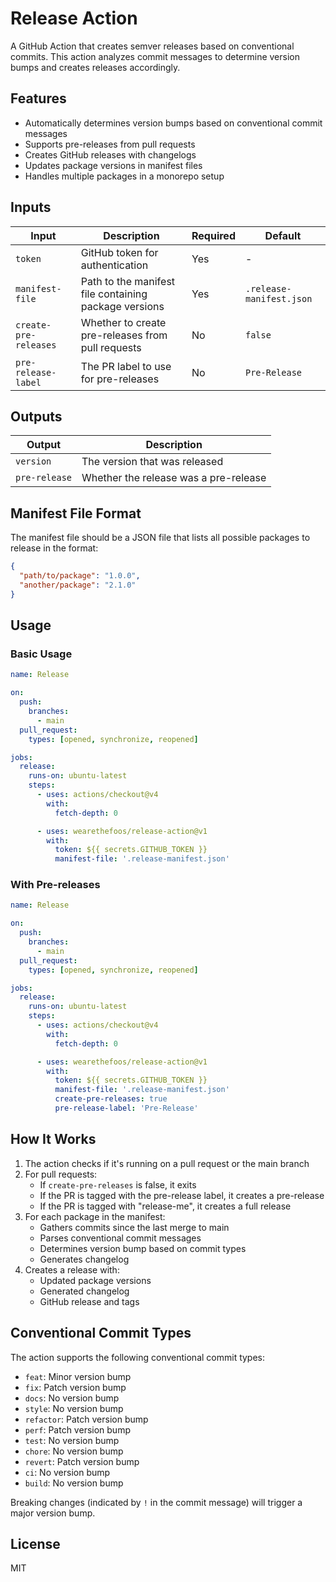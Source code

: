# Release Action

A GitHub Action that creates semver releases based on conventional commits. This
action analyzes commit messages to determine version bumps and creates releases
accordingly.

## Features

- Automatically determines version bumps based on conventional commit messages
- Supports pre-releases from pull requests
- Creates GitHub releases with changelogs
- Updates package versions in manifest files
- Handles multiple packages in a monorepo setup

## Inputs

| Input                 | Description                                           | Required | Default                  |
| --------------------- | ----------------------------------------------------- | -------- | ------------------------ |
| `token`               | GitHub token for authentication                       | Yes      | -                        |
| `manifest-file`       | Path to the manifest file containing package versions | Yes      | `.release-manifest.json` |
| `create-pre-releases` | Whether to create pre-releases from pull requests     | No       | `false`                  |
| `pre-release-label`   | The PR label to use for pre-releases                  | No       | `Pre-Release`            |

## Outputs

| Output        | Description                           |
| ------------- | ------------------------------------- |
| `version`     | The version that was released         |
| `pre-release` | Whether the release was a pre-release |

## Manifest File Format

The manifest file should be a JSON file that lists all possible packages to
release in the format:

```json
{
  "path/to/package": "1.0.0",
  "another/package": "2.1.0"
}
```

## Usage

### Basic Usage

```yaml
name: Release

on:
  push:
    branches:
      - main
  pull_request:
    types: [opened, synchronize, reopened]

jobs:
  release:
    runs-on: ubuntu-latest
    steps:
      - uses: actions/checkout@v4
        with:
          fetch-depth: 0

      - uses: wearethefoos/release-action@v1
        with:
          token: ${{ secrets.GITHUB_TOKEN }}
          manifest-file: '.release-manifest.json'
```

### With Pre-releases

```yaml
name: Release

on:
  push:
    branches:
      - main
  pull_request:
    types: [opened, synchronize, reopened]

jobs:
  release:
    runs-on: ubuntu-latest
    steps:
      - uses: actions/checkout@v4
        with:
          fetch-depth: 0

      - uses: wearethefoos/release-action@v1
        with:
          token: ${{ secrets.GITHUB_TOKEN }}
          manifest-file: '.release-manifest.json'
          create-pre-releases: true
          pre-release-label: 'Pre-Release'
```

## How It Works

1. The action checks if it's running on a pull request or the main branch
2. For pull requests:
   - If `create-pre-releases` is false, it exits
   - If the PR is tagged with the pre-release label, it creates a pre-release
   - If the PR is tagged with "release-me", it creates a full release
3. For each package in the manifest:
   - Gathers commits since the last merge to main
   - Parses conventional commit messages
   - Determines version bump based on commit types
   - Generates changelog
4. Creates a release with:
   - Updated package versions
   - Generated changelog
   - GitHub release and tags

## Conventional Commit Types

The action supports the following conventional commit types:

- `feat`: Minor version bump
- `fix`: Patch version bump
- `docs`: No version bump
- `style`: No version bump
- `refactor`: Patch version bump
- `perf`: Patch version bump
- `test`: No version bump
- `chore`: No version bump
- `revert`: Patch version bump
- `ci`: No version bump
- `build`: No version bump

Breaking changes (indicated by `!` in the commit message) will trigger a major
version bump.

## License

MIT
